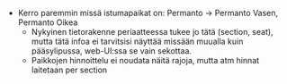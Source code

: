 - Kerro paremmin missä istumapaikat on: Permanto -> Permanto Vasen, Permanto Oikea
	- Nykyinen tietorakenne periaatteessa tukee jo tätä (section, seat), mutta tätä infoa ei tarvitsisi näyttää missään muualla kuin pääsylipussa, web-UI:ssa se vain sekottaa.
	- Paikkojen hinnoittelu ei noudata näitä rajoja, mutta atm hinnat laitetaan per section
